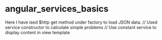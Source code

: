 # angular_services_basics
Here I have ised $http get method under factory to load JSON data. // Used service constructor to calculate simple problems // Use constant service to display content in view template
